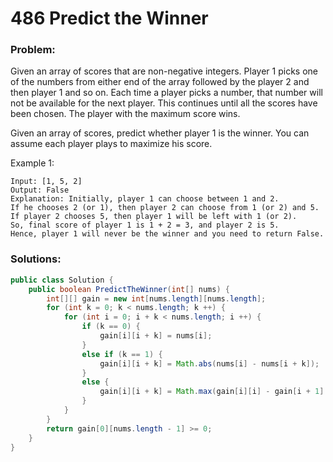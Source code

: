 # 486 Predict the Winner

### Problem:
Given an array of scores that are non-negative integers. Player 1 picks one of the numbers from either end of the array followed by the player 2 and then player 1 and so on. Each time a player picks a number, that number will not be available for the next player. This continues until all the scores have been chosen. The player with the maximum score wins.

Given an array of scores, predict whether player 1 is the winner. You can assume each player plays to maximize his score.

Example 1:
```
Input: [1, 5, 2]
Output: False
Explanation: Initially, player 1 can choose between 1 and 2. 
If he chooses 2 (or 1), then player 2 can choose from 1 (or 2) and 5. If player 2 chooses 5, then player 1 will be left with 1 (or 2). 
So, final score of player 1 is 1 + 2 = 3, and player 2 is 5. 
Hence, player 1 will never be the winner and you need to return False.
```

### Solutions:

```java
public class Solution {
    public boolean PredictTheWinner(int[] nums) {
        int[][] gain = new int[nums.length][nums.length];
        for (int k = 0; k < nums.length; k ++) {
            for (int i = 0; i + k < nums.length; i ++) {
                if (k == 0) {
                    gain[i][i + k] = nums[i];
                }
                else if (k == 1) {
                    gain[i][i + k] = Math.abs(nums[i] - nums[i + k]);
                }
                else {
                    gain[i][i + k] = Math.max(gain[i][i] - gain[i + 1][i + k], gain[i + k][i + k] - gain[i][i + k - 1]);
                }
            }
        }
        return gain[0][nums.length - 1] >= 0;
    }
}
```